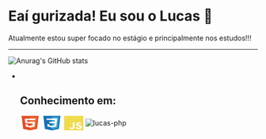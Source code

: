 ### <h1>Eaí gurizada! Eu sou o Lucas 🧉</h1>
Atualmente estou super focado no estágio e principalmente nos estudos!!! <hr>
![Anurag's GitHub stats](https://github-readme-stats.vercel.app/api?username=LucasBlim&show_icons=true&theme=radical)

- <div style="display: inline_block"><br>
  <h2>Conhecimento em:</h2>
  <img align="center" alt="lucas-HTML" height="30" width="40" src="https://raw.githubusercontent.com/devicons/devicon/master/icons/html5/html5-original.svg">
  <img align="center" alt="lucas-CSS" height="30" width="40" src="https://raw.githubusercontent.com/devicons/devicon/master/icons/css3/css3-original.svg">
  <img align="center" alt="lucas-Js" height="30" width="40" src="https://raw.githubusercontent.com/devicons/devicon/master/icons/javascript/javascript-plain.svg">
  <img align="center" alt="lucas-php" height="30" width="40" scr="https://cdn.jsdelivr.net/gh/devicons/devicon@latest/devicon.min.css">
  
</div>
